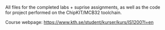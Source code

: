 All files for the completed labs + suprise assignments, as well as the code for project performed on the ChipKIT/MCB32 toolchain.

Course webpage: https://www.kth.se/student/kurser/kurs/IS1200?l=en
